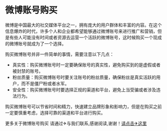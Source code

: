 # 微博账号购买

微博是中国最大的社交媒体平台之一，拥有庞大的用户群体和丰富的内容。在这个信息爆炸的时代，许多个人和企业都希望能够通过微博账号来进行推广和营销，但是有些人可能没有时间或者资源去运营一个活跃的微博账号，这时候购买一个现成的微博账号就成为了一个选择。

购买微博账号并非一件简单的事情，需要注意以下几点：
- 真实性：购买微博账号时一定要确保账号的真实性，避免购买到的是虚假或者被封禁的账号。
- 粉丝质量：购买微博账号时要关注账号的粉丝质量，确保粉丝是真实活跃的用户，而不是僵尸粉或者水军。
- 安全性：购买微博账号时要选择正规的渠道和平台，避免上当受骗或者涉及违法行为。

购买微博账号可以节省时间和精力，快速建立品牌形象和影响力，但是在购买之前一定要慎重考虑，选择可靠的渠道和平台进行购买。

更多关于微博账号购买 请通过✈与我们联系,感谢阅读,谢谢！[请点击✈这里](https://t.me/pt99bot)